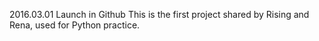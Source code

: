 2016.03.01 Launch in Github
This is the first project shared by Rising and Rena, used for Python practice.
